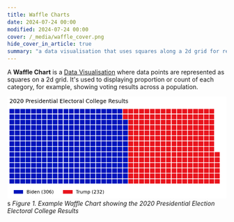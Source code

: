 ```yaml
---
title: Waffle Charts
date: 2024-07-24 00:00
modified: 2024-07-24 00:00
cover: /_media/waffle_cover.png
hide_cover_in_article: true
summary: "a data visualisation that uses squares along a 2d grid for representing proportion"
---
```


A **Waffle Chart** is a [Data Visualisation](../../../permanent/data-visualisation.md) where data points are represented as squares on a 2d grid. It's used to displaying proportion or count of each category, for example, showing voting results across a population.

![Example Waffle Chart showing the Presidential Electoral College Results](../_media/waffle_example_2020_pres.png)s
*Figure 1. Example Waffle Chart showing the 2020 Presidential Election Electoral College Results*